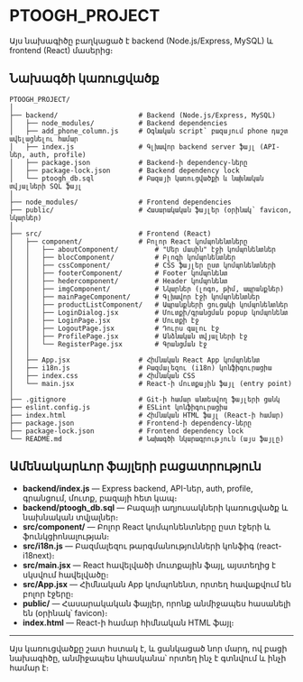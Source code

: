 # PTOOGH_PROJECT

Այս նախագիծը բաղկացած է backend (Node.js/Express, MySQL) և frontend (React) մասերից։

## Նախագծի կառուցվածք

```
PTOOGH_PROJECT/
│
├── backend/                    # Backend (Node.js/Express, MySQL)
│   ├── node_modules/           # Backend dependencies
│   ├── add_phone_column.js     # Օգնական script՝ բազայում phone դաշտ ավելացնելու համար
│   ├── index.js                # Գլխավոր backend server ֆայլ (API-ներ, auth, profile)
│   ├── package.json            # Backend-ի dependency-ները
│   ├── package-lock.json       # Backend dependency lock
│   └── ptoogh_db.sql           # Բազայի կառուցվածքի և նախնական տվյալների SQL ֆայլ
│
├── node_modules/               # Frontend dependencies
├── public/                     # Հասարակական ֆայլեր (օրինակ՝ favicon, նկարներ)
│
├── src/                        # Frontend (React)
│   ├── component/              # Բոլոր React կոմպոնենտները
│   │   ├── aboutComponent/         # "Մեր մասին" էջի կոմպոնենտներ
│   │   ├── blocComponent/          # Բլոգի կոմպոնենտներ
│   │   ├── cssComponent/           # CSS ֆայլեր ըստ կոմպոնենտների
│   │   ├── footerComponent/        # Footer կոմպոնենտ
│   │   ├── hedercomponent/         # Header կոմպոնենտ
│   │   ├── imgComponent/           # Նկարներ (լոգո, թիմ, ապրանքներ)
│   │   ├── mainPageComponent/      # Գլխավոր էջի կոմպոնենտներ
│   │   ├── productListComponent/   # Ապրանքների ցուցակի կոմպոնենտներ
│   │   ├── LoginDialog.jsx         # Մուտքի/գրանցման popup կոմպոնենտ
│   │   ├── LoginPage.jsx           # Մուտքի էջ
│   │   ├── LogoutPage.jsx          # Դուրս գալու էջ
│   │   ├── ProfilePage.jsx         # Անձնական տվյալների էջ
│   │   └── RegisterPage.jsx        # Գրանցման էջ
│   │
│   ├── App.jsx                 # Հիմնական React App կոմպոնենտ
│   ├── i18n.js                 # Բազմալեզու (i18n) կոնֆիգուրացիա
│   ├── index.css               # Հիմնական CSS
│   └── main.jsx                # React-ի մուտքային ֆայլ (entry point)
│
├── .gitignore                  # Git-ի համար անտեսվող ֆայլերի ցանկ
├── eslint.config.js            # ESLint կոնֆիգուրացիա
├── index.html                  # Հիմնական HTML ֆայլ (React-ի համար)
├── package.json                # Frontend-ի dependency-ները
├── package-lock.json           # Frontend dependency lock
└── README.md                   # Նախագծի նկարագրություն (այս ֆայլը)
```

## Ամենակարևոր ֆայլերի բացատրություն

- **backend/index.js** — Express backend, API-ներ, auth, profile, գրանցում, մուտք, բազայի հետ կապ։
- **backend/ptoogh_db.sql** — Բազայի աղյուսակների կառուցվածք և նախնական տվյալներ։
- **src/component/** — Բոլոր React կոմպոնենտները ըստ էջերի և ֆունկցիոնալության։
- **src/i18n.js** — Բազմալեզու թարգմանությունների կոնֆիգ (react-i18next)։
- **src/main.jsx** — React հավելվածի մուտքային ֆայլ, այստեղից է սկսվում հավելվածը։
- **src/App.jsx** — Հիմնական App կոմպոնենտ, որտեղ հավաքվում են բոլոր էջերը։
- **public/** — Հասարակական ֆայլեր, որոնք անմիջապես հասանելի են (օրինակ՝ favicon)։
- **index.html** — React-ի համար հիմնական HTML ֆայլ։

---

Այս կառուցվածքը շատ հստակ է, և ցանկացած նոր մարդ, ով բացի նախագիծը, անմիջապես կհասկանա՝ որտեղ ինչ է գտնվում և ինչի համար է։
